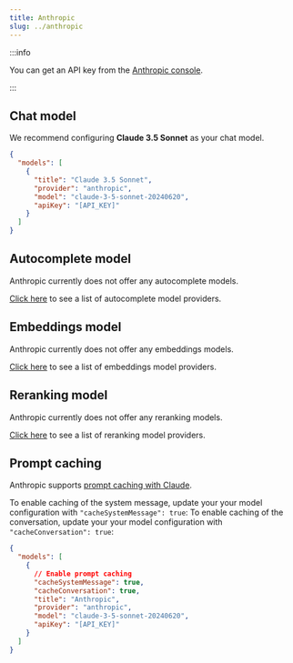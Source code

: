 ```yaml
---
title: Anthropic
slug: ../anthropic
---
```


:::info

You can get an API key from the [Anthropic console](https://console.anthropic.com/account/keys).

:::

## Chat model

We recommend configuring **Claude 3.5 Sonnet** as your chat model.

```json title="config.json"
{
  "models": [
    {
      "title": "Claude 3.5 Sonnet",
      "provider": "anthropic",
      "model": "claude-3-5-sonnet-20240620",
      "apiKey": "[API_KEY]"
    }
  ]
}
```

## Autocomplete model

Anthropic currently does not offer any autocomplete models.

[Click here](../../model-types/autocomplete.md) to see a list of autocomplete model providers.

## Embeddings model

Anthropic currently does not offer any embeddings models.

[Click here](../../model-types/embeddings.md) to see a list of embeddings model providers.

## Reranking model

Anthropic currently does not offer any reranking models.

[Click here](../../model-types/reranking.md) to see a list of reranking model providers.

## Prompt caching

Anthropic supports [prompt caching with Claude](https://docs.anthropic.com/en/docs/build-with-claude/prompt-caching).

To enable caching of the system message, update your your model configuration with `"cacheSystemMessage": true`:
To enable caching of the conversation, update your your model configuration with `"cacheConversation": true`:

```json
{
  "models": [
    {
      // Enable prompt caching
      "cacheSystemMessage": true,
      "cacheConversation": true,
      "title": "Anthropic",
      "provider": "anthropic",
      "model": "claude-3-5-sonnet-20240620",
      "apiKey": "[API_KEY]"
    }
  ]
}
```
